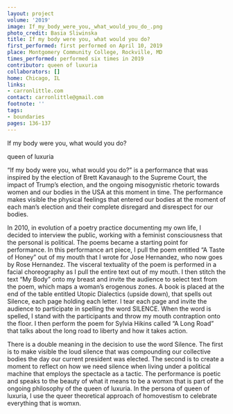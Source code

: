 ```yaml
---
layout: project
volume: '2019'
image: If_my_body_were_you,_what_would_you_do_.png
photo_credit: Basia Sliwinska
title: If my body were you, what would you do?
first_performed: first performed on April 10, 2019
place: Montgomery Community College, Rockville, MD
times_performed: performed six times in 2019
contributor: queen of luxuria
collaborators: []
home: Chicago, IL
links:
- carronlittle.com
contact: carronlittle@gmail.com
footnote: ''
tags:
- boundaries
pages: 136-137
---
```


If my body were you, what would you do?

queen of luxuria

“If my body were you, what would you do?” is a performance that was inspired by the election of Brett Kavanaugh to the Supreme Court, the impact of Trump’s election, and the ongoing misogynistic rhetoric towards women and our bodies in the USA at this moment in time. The performance makes visible the physical feelings that entered our bodies at the moment of each man’s election and their complete disregard and disrespect for our bodies.

In 2010, in evolution of a poetry practice documenting my own life, I decided to interview the public, working with a feminist consciousness that the personal is political. The poems became a starting point for performance. In this performance art piece, I pull the poem entitled “A Taste of Honey” out of my mouth that I wrote for Jose Hernandez, who now goes by Rose Hernandez. The visceral textuality of the poem is performed in a facial choreography as I pull the entire text out of my mouth. I then stitch the text “My Body” onto my breast and invite the audience to select text from the poem, which maps a woman’s erogenous zones. A book is placed at the end of the table entitled Utopic Dialectics (upside down), that spells out Silence, each page holding each letter. I tear each page and invite the audience to participate in spelling the word SILENCE. When the word is spelled, I stand with the participants and throw my mouth contraption onto the floor. I then perform the poem for Sylvia Hikins called “A Long Road” that talks about the long road to liberty and how it takes action.

There is a double meaning in the decision to use the word Silence. The first is to make visible the loud silence that was compounding our collective bodies the day our current president was elected. The second is to create a moment to reflect on how we need silence when living under a political machine that employs the spectacle as a tactic. The performance is poetic and speaks to the beauty of what it means to be a womxn that is part of the ongoing philosophy of the queen of luxuria. In the persona of queen of luxuria, I use the queer theoretical approach of homovestism to celebrate everything that is womxn.
